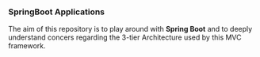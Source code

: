 ### SpringBoot Applications

The aim of this repository is to play around with **Spring Boot**  and to deeply understand concers regarding the 3-tier Architecture used by this MVC framework.
